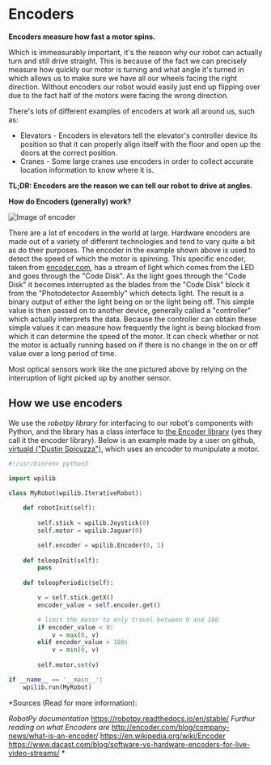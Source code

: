 # Encoders


**Encoders measure how fast a motor spins.**

Which is immeasurably important, it's the reason why our robot can actually turn and still drive straight.  This is because of the fact we can precisely measure how quickly our motor is turning and what angle it's turned in which allows us to make sure we have all our wheels facing the right direction.  Without encoders our robot would easily just end up flipping over due to the fact half of the motors were facing the wrong direction. 

There's lots of different examples of encoders at work all around us, 
such as:
  * Elevators - Encoders in elevators tell the elevator's controller device its position so that it can properly align itself with the floor and open up the doors at the correct position.
  * Cranes - Some large cranes use encoders in order to collect accurate location information to know where it is.

**TL;DR:  Encoders are the reason we can tell our robot to drive at angles.**

**How do Encoders (generally) work?**

![Image of encoder](http://encoder.com/core/files/encoder/uploads/images/Encoder-exploded-COLOR-v2.jpg)

There are a lot of encoders in the world at large.  Hardware encoders are made out of a variety of different technologies and tend to vary quite a bit as do their purposes.  The encoder in the example shown above is used to detect the speed of which the motor is spinning.  This specific encoder, taken from [encoder.com](http://encoder.com/blog/company-news/what-is-an-encoder/), has a stream of light which comes from the LED and goes through the "Code Disk".  As the light goes through the "Code Disk" it becomes interrupted as the blades from the "Code Disk" block it from the "Photodetector Assembly" which detects light.  The result is a binary output of either the light being on or the light being off.  This simple value is then passed on to another device, generally called a "controller" which actually interprets the data.  Because the controller can obtain these simple values it can measure how frequently the light is being blocked from which it can determine the speed of the motor.  It can check whether or not the motor is actually running based on if there is no change in the on or off value over a long period of time.

Most optical sensors work like the one pictured above by relying on the interruption of light picked up by another sensor.

## How we use encoders

We use the *robotpy library* for interfacing to our robot's components with Python, and the library has a class interface to [the Encoder library](http://robotpy.readthedocs.io/projects/wpilib/en/latest/wpilib/Encoder.html) (yes they call it the encoder library).  Below is an example made by a user on github, [virtuald ("Dustin Spicuzza")](https://github.com/virtuald), which uses an encoder to munipulate a motor.  
```python
#!/usr/bin/env python3

import wpilib

class MyRobot(wpilib.IterativeRobot):
    
    def robotInit(self):
        
        self.stick = wpilib.Joystick(0)
        self.motor = wpilib.Jaguar(0)

        self.encoder = wpilib.Encoder(0, 1)
    
    def teleopInit(self):
        pass
    
    def teleopPeriodic(self):

        v = self.stick.getX()
        encoder_value = self.encoder.get()

        # limit the motor to only travel between 0 and 180
        if encoder_value < 0:
            v = max(0, v)
        elif encoder_value > 180:
            v = min(0, v)
        
        self.motor.set(v)

if __name__ == '__main__':
    wpilib.run(MyRobot)
```



*Sources (Read for more information):

*RobotPy documentation*
https://robotpy.readthedocs.io/en/stable/
*Furthur reading on what Encoders are*
http://encoder.com/blog/company-news/what-is-an-encoder/ 
https://en.wikipedia.org/wiki/Encoder
https://www.dacast.com/blog/software-vs-hardware-encoders-for-live-video-streams/
*





